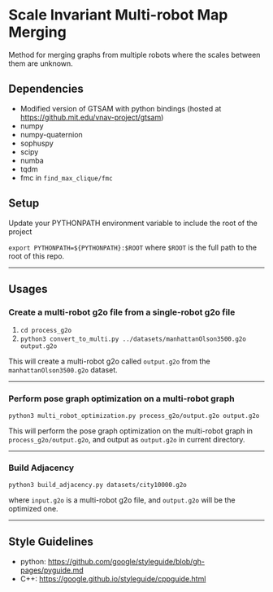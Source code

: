 # Scale Invariant Multi-robot Map Merging

Method for merging graphs from multiple robots where the scales between them are unknown.

## Dependencies
* Modified version of GTSAM with python bindings (hosted at https://github.mit.edu/vnav-project/gtsam)
* numpy
* numpy-quaternion
* sophuspy
* scipy
* numba
* tqdm
* fmc in `find_max_clique/fmc`

## Setup
Update your PYTHONPATH environment variable to include the root of the project

`export PYTHONPATH=${PYTHONPATH}:$ROOT`
where `$ROOT` is the full path to the root of this repo.

------------------------------------

## Usages
### Create a multi-robot g2o file from a single-robot g2o file
1. `cd process_g2o`
2. `python3 convert_to_multi.py ../datasets/manhattanOlson3500.g2o output.g2o`

This will create a multi-robot g2o called `output.g2o` from the `manhattanOlson3500.g2o` dataset.

-----------------------------------

### Perform pose graph optimization on a multi-robot graph
`python3 multi_robot_optimization.py process_g2o/output.g2o output.g2o`

This will perform the pose graph optimization on the multi-robot graph in `process_g2o/output.g2o`, and output as `output.g2o` in current directory.

-----------------------------------

### Build Adjacency
`python3 build_adjacency.py datasets/city10000.g2o`

where `input.g2o` is a multi-robot g2o file, and `output.g2o` will be the optimized one.

--------------------------------------------------

## Style Guidelines
* python: <https://github.com/google/styleguide/blob/gh-pages/pyguide.md>
* C++: <https://google.github.io/styleguide/cppguide.html>
